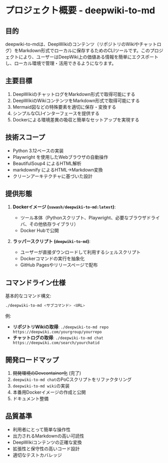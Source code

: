 # プロジェクト概要 - deepwiki-to-md

## 目的

deepwiki-to-mdは、DeepWikiのコンテンツ（リポジトリのWikiやチャットログ）をMarkdown形式でローカルに保存するためのCLIツールです。このプロジェクトにより、ユーザーはDeepWiki上の価値ある情報を簡単にエクスポートし、ローカル環境で管理・活用できるようになります。

## 主要目標

1. DeepWikiのチャットログをMarkdown形式で取得可能にする
2. DeepWikiのWikiコンテンツをMarkdown形式で取得可能にする
3. Mermaid図などの特殊要素を適切に保存・変換する
4. シンプルなCLIインターフェースを提供する
5. Dockerによる環境差異の吸収と簡単なセットアップを実現する

## 技術スコープ

- Python 3.12ベースの実装
- Playwright を使用したWebブラウザの自動操作
- BeautifulSoup4 によるHTML解析
- markdownify によるHTML→Markdown変換
- クリーンアーキテクチャに基づいた設計

## 提供形態

1. **Dockerイメージ (`suwash/deepwiki-to-md:latest`)**:
   - ツール本体（Pythonスクリプト、Playwright、必要なブラウザドライバ、その他依存ライブラリ）
   - Docker Hubで公開

2. **ラッパースクリプト (`deepwiki-to-md`)**:
   - ユーザーが直接ダウンロードして利用するシェルスクリプト
   - Dockerコマンドの実行を抽象化
   - GitHub Pagesやリリースページで配布

## コマンドライン仕様

基本的なコマンド構文:
```bash
./deepwiki-to-md <サブコマンド> <URL>
```

例:
- **リポジトリWikiの取得**: `./deepwiki-to-md repo https://deepwiki.com/yourgroup/yourrepo`
- **チャットログの取得**: `./deepwiki-to-md chat https://deepwiki.com/search/yourchatid`

## 開発ロードマップ

1. ~~開発環境のDevcontainer化~~ (完了)
2. `deepwiki-to-md chat`のPoCスクリプトをリファクタリング
3. `deepwiki-to-md wiki`の実装
4. 本番用Dockerイメージの作成と公開
5. ドキュメント整備

## 品質基準

- 利用者にとって簡単な操作性
- 出力されるMarkdownの高い可読性
- DeepWikiコンテンツの正確な変換
- 拡張性と保守性の高いコード設計
- 適切なテストカバレッジ
